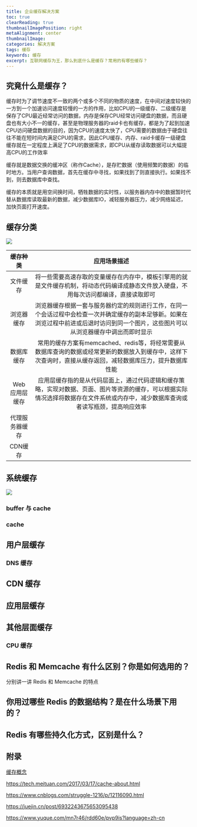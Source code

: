 ```yaml
---
title: 企业缓存解决方案
toc: true
clearReading: true
thumbnailImagePosition: right
metaAlignment: center
thumbnailImage:
categories: 解决方案
tags: 缓存
keywords: 缓存
excerpt: 互联网缓存为王，那么到底什么是缓存？常用的有哪些缓存？
---
```

## 究竟什么是缓存？

缓存时为了调节速度不一致的两个或多个不同的物质的速度，在中间对速度较快的一方到一个加速访问速度较慢的一方的作用，比如CPU的一级缓存、二级缓存是保存了CPU最近经常访问的数据，内存是保存CPU经常访问硬盘的数据，而且硬盘也有大小不一的缓存，甚至是物理服务器的raid卡也有缓存，都是为了起到加速CPU访问硬盘数据的目的，因为CPU的速度太快了，CPU需要的数据由于硬盘往往不能在短时间内满足CPU的需求，因此CPU缓存、内存、raid卡缓存一级硬盘缓存就在一定程度上满足了CPU的数据需求，即CPU从缓存读取数据可以大幅提高CPU的工作效率





缓存就是数据交换的缓冲区（称作Cache），是存贮数据（使用频繁的数据）的临时地方。当用户查询数据，首先在缓存中寻找，如果找到了则直接执行。如果找不到，则去数据库中查找。

缓存的本质就是用空间换时间，牺牲数据的实时性，以服务器内存中的数据暂时代替从数据库读取最新的数据，减少数据库IO，减轻服务器压力，减少网络延迟，加快页面打开速度。

## 缓存分类

![](https://gitee.com/mingchaohu/blog-image/raw/master/image/缓存种类.png)

|    缓存种类    |                         应用场景描述                         |
| :------------: | :----------------------------------------------------------: |
|    文件缓存    | 将一些需要高速存取的变量缓存在内存中，模板引擎用的就是文件缓存机制，将动态代码编译成静态文件放入硬盘，不用每次访问都编译，直接读取即可 |
|   浏览器缓存   | 浏览器缓存根据一套与服务器约定的规则进行工作，在同一个会话过程中会检查一次并确定缓存的副本足够新。如果在浏览过程中前进或后退时访问到同一个图片，这些图片可以从浏览器缓存中调出而即时显示 |
|   数据库缓存   | 常用的缓存方案有memcached、redis等，将经常需要从数据库查询的数据或经常更新的数据放入到缓存中，这样下次查询时，直接从缓存返回，减轻数据库压力，提升数据库性能 |
| Web 应用层缓存 | 应用层缓存指的是从代码层面上，通过代码逻辑和缓存策略，实现对数据、页面、图片等资源的缓存，可以根据实际情况选择将数据存在文件系统或内存中，减少数据库查询或者读写瓶颈，提高响应效率 |
| 代理服务器缓存 |                                                              |
|    CDN缓存     |                                                              |

## 系统缓存

![](https://gitee.com/mingchaohu/blog-image/raw/master/image/image-20211114143633461.png)

### buffer 与 cache

### cache



## 用户层缓存

### DNS 缓存



## CDN 缓存



## 应用层缓存



## 其他层面缓存

### CPU 缓存


## Redis 和 Memcache 有什么区别？你是如何选用的？
分别讲一讲 Redis 和 Memcache 的特点

## 你用过哪些 Redis 的数据结构？是在什么场景下用的？

## Redis 有哪些持久化方式，区别是什么？
## 附录

[缓存概念](https://www.cnblogs.com/sunshineliulu/p/7376527.html)

https://tech.meituan.com/2017/03/17/cache-about.html

https://www.cnblogs.com/struggle-1216/p/12116090.html

https://juejin.cn/post/6932243675653095438

https://www.yuque.com/mn7r46/rdd60e/pvp9is?language=zh-cn

